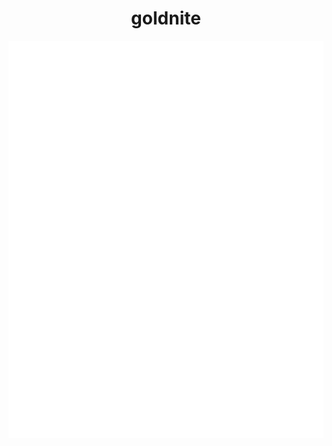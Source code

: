 <span align="center">

# goldnite

![Metrics](/profile/metrics.svg)

</span>

<!--
<p align="center">
  <img src = "profile-3d-contrib/profile-night-rainbow.svg">
</p>
-->
